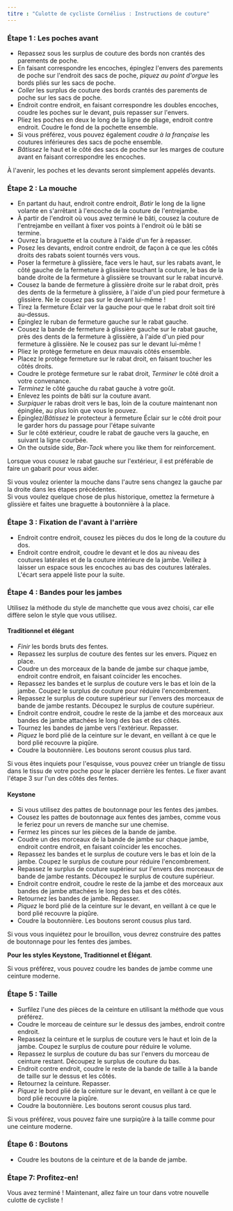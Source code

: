 ```yaml
---
titre : "Culotte de cycliste Cornélius : Instructions de couture"
---
```


### Étape 1 : Les poches avant

- Repassez sous les surplus de couture des bords non crantés des parements de poche.
- En faisant correspondre les encoches, épinglez l'envers des parements de poche sur l'endroit des sacs de poche, _piquez au point d'orgue_ les bords pliés sur les sacs de poche.
- _Coller_ les surplus de couture des bords crantés des parements de poche sur les sacs de poche.
- Endroit contre endroit, en faisant correspondre les doubles encoches, coudre les poches sur le devant, puis repasser sur l'envers.
- Pliez les poches en deux le long de la ligne de pliage, endroit contre endroit. Coudre le fond de la pochette ensemble.
- Si vous préférez, vous pouvez également _coudre à la française_ les coutures inférieures des sacs de poche ensemble.
- _Bâtissez_ le haut et le côté des sacs de poche sur les marges de couture avant en faisant correspondre les encoches.

<Note>

À l'avenir, les poches et les devants seront simplement appelés devants.

</Note>

### Étape 2 : La mouche

- En partant du haut, endroit contre endroit, _Batir_ le long de la ligne volante en s'arrêtant à l'encoche de la couture de l'entrejambe.
- À partir de l'endroit où vous avez terminé le bâti, cousez la couture de l'entrejambe en veillant à fixer vos points à l'endroit où le bâti se termine.
- Ouvrez la braguette et la couture à l'aide d'un fer à repasser.
- Posez les devants, endroit contre endroit, de façon à ce que les côtés droits des rabats soient tournés vers vous.
- Poser la fermeture à glissière, face vers le haut, sur les rabats avant, le côté gauche de la fermeture à glissière touchant la couture, le bas de la bande droite de la fermeture à glissière se trouvant sur le rabat incurvé.
- Cousez la bande de fermeture à glissière droite sur le rabat droit, près des dents de la fermeture à glissière, à l'aide d'un pied pour fermeture à glissière. Ne le cousez pas sur le devant lui-même !
- Tirez la fermeture Éclair ver la gauche pour que le rabat droit soit tiré au-dessus.
- Épinglez le ruban de fermeture gauche sur le rabat gauche.
- Cousez la bande de fermeture à glissière gauche sur le rabat gauche, près des dents de la fermeture à glissière, à l'aide d'un pied pour fermeture à glissière. Ne le cousez pas sur le devant lui-même !
- Pliez le protège fermeture en deux mauvais côtés ensemble.
- Placez le protège fermeture sur le rabat droit, en faisant toucher les côtés droits.
- Coudre le protège fermeture sur le rabat droit, _Terminer_ le côté droit a votre convenance.
- _Terminez_ le côté gauche du rabat gauche à votre goût.
- Enlevez les points de bâti sur la couture avant.
- _Surpiquer_ le rabas droit vers le bas, loin de la couture maintenant non épinglée, au plus loin que vous le pouvez.
- Épinglez/_Bâtissez_ le protecteur à fermeture Éclair sur le côté droit pour le garder hors du passage pour l'étape suivante
- Sur le côté extérieur, coudre le rabat de gauche vers la gauche, en suivant la ligne courbée.
- On the outside side, _Bar-Tack_ where you like them for reinforcement.

<Tip>

Lorsque vous cousez le rabat gauche sur l'extérieur, il est préférable de faire un gabarit pour vous aider.

</Tip>

<Note>

Si vous voulez orienter la mouche dans l'autre sens changez la gauche par la droite dans les étapes précédentes.  
Si vous voulez quelque chose de plus historique, omettez la fermeture à glissière et faites une braguette à boutonnière à la place.

</Note>

### Étape 3 : Fixation de l'avant à l'arrière

- Endroit contre endroit, cousez les pièces du dos le long de la couture du dos.
- Endroit contre endroit, coudre le devant et le dos au niveau des coutures latérales et de la couture intérieure de la jambe. Veillez à laisser un espace sous les encoches au bas des coutures latérales. L'écart sera appelé liste pour la suite.

### Étape 4 : Bandes pour les jambes

Utilisez la méthode du style de manchette que vous avez choisi, car elle diffère selon le style que vous utilisez.

#### Traditionnel et élégant

- _Finir_ les bords bruts des fentes.
- Repassez les surplus de couture des fentes sur les envers. Piquez en place.
- Coudre un des morceaux de la bande de jambe sur chaque jambe, endroit contre endroit, en faisant coïncider les encoches.
- Repassez les bandes et le surplus de couture vers le bas et loin de la jambe. Coupez le surplus de couture pour réduire l'encombrement.
- Repassez le surplus de couture supérieur sur l'envers des morceaux de bande de jambe restants. Découpez le surplus de couture supérieur.
- Endroit contre endroit, coudre le reste de la jambe et des morceaux aux bandes de jambe attachées le long des bas et des côtés.
- Tournez les bandes de jambe vers l'extérieur. Repasser.
- _Piquez_ le bord plié de la ceinture sur le devant, en veillant à ce que le bord plié recouvre la piqûre.
- Coudre la boutonnière. Les boutons seront cousus plus tard.

<Note>

Si vous êtes inquiets pour l'esquisse, vous pouvez créer un triangle de tissu dans le tissu de votre poche pour le placer derrière les fentes. Le fixer avant l'étape 3 sur l'un des côtés des fentes.

</Note>

#### Keystone

- Si vous utilisez des pattes de boutonnage pour les fentes des jambes.
- Cousez les pattes de boutonnage aux fentes des jambes, comme vous le feriez pour un revers de manche sur une chemise.
- Fermez les pinces sur les pièces de la bande de jambe.
- Coudre un des morceaux de la bande de jambe sur chaque jambe, endroit contre endroit, en faisant coïncider les encoches.
- Repassez les bandes et le surplus de couture vers le bas et loin de la jambe. Coupez le surplus de couture pour réduire l'encombrement.
- Repassez le surplus de couture supérieur sur l'envers des morceaux de bande de jambe restants. Découpez le surplus de couture supérieur.
- Endroit contre endroit, coudre le reste de la jambe et des morceaux aux bandes de jambe attachées le long des bas et des côtés.
- Retournez les bandes de jambe. Repasser.
- _Piquez_ le bord plié de la ceinture sur le devant, en veillant à ce que le bord plié recouvre la piqûre.
- Coudre la boutonnière. Les boutons seront cousus plus tard.

<Note>

Si vous vous inquiétez pour le brouillon, vous devrez construire des pattes de boutonnage pour les fentes des jambes.

</Note>

<Note>

**Pour les styles Keystone, Traditionnel et Élégant**.

Si vous préférez, vous pouvez coudre les bandes de jambe comme une ceinture moderne.

</Note>

### Étape 5 : Taille

- Surfilez l'une des pièces de la ceinture en utilisant la méthode que vous préférez.
- Coudre le morceau de ceinture sur le dessus des jambes, endroit contre endroit.
- Repassez la ceinture et le surplus de couture vers le haut et loin de la jambe. Coupez le surplus de couture pour réduire le volume.
- Repassez le surplus de couture du bas sur l'envers du morceau de ceinture restant. Découpez le surplus de couture du bas.
- Endroit contre endroit, coudre le reste de la bande de taille à la bande de taille sur le dessus et les côtés.
- Retournez la ceinture. Repasser.
- _Piquez_ le bord plié de la ceinture sur le devant, en veillant à ce que le bord plié recouvre la piqûre.
- Coudre la boutonnière. Les boutons seront cousus plus tard.

<Note>

Si vous préférez, vous pouvez faire une surpiqûre à la taille comme pour une ceinture moderne.

</Note>

### Étape 6 : Boutons

- Coudre les boutons de la ceinture et de la bande de jambe.

### Étape 7: Profitez-en!

Vous avez terminé ! Maintenant, allez faire un tour dans votre nouvelle culotte de cycliste !
